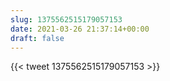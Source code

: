 ```yaml
---
slug: 1375562515179057153
date: 2021-03-26 21:37:14+00:00
draft: false
---
```


{{< tweet 1375562515179057153 >}}
